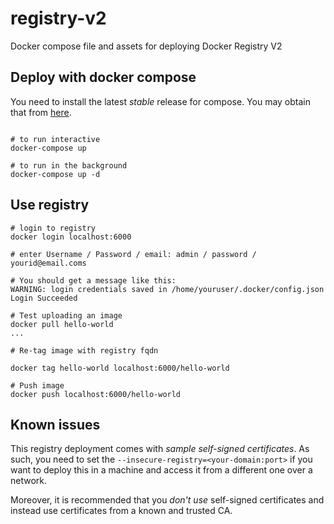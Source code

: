 # registry-v2
Docker compose file and assets for deploying Docker Registry V2

## Deploy with docker compose

You need to install the latest *stable* release for compose. You may obtain that from [here](https://github.com/docker/compose/releases).

```

# to run interactive
docker-compose up

# to run in the background
docker-compose up -d
```

## Use registry

```
# login to registry
docker login localhost:6000

# enter Username / Password / email: admin / password / yourid@email.coms

# You should get a message like this: 
WARNING: login credentials saved in /home/youruser/.docker/config.json
Login Succeeded

# Test uploading an image
docker pull hello-world
...

# Re-tag image with registry fqdn

docker tag hello-world localhost:6000/hello-world

# Push image
docker push localhost:6000/hello-world 
```

## Known issues

This registry deployment comes with *sample self-signed certificates*. As such, you need to set the `--insecure-registry=<your-domain:port>` if you want to deploy this in a machine and access it from a different one over a network. 

Moreover, it is recommended that you *don't use* self-signed certificates and instead use certificates from a known and trusted CA.